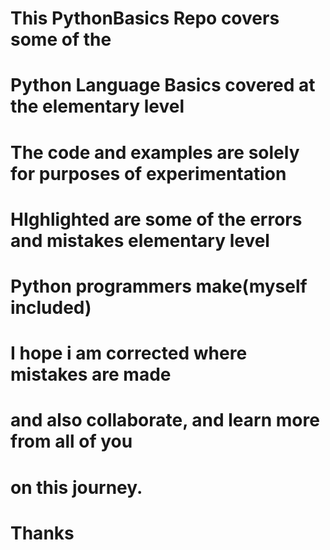 # This PythonBasics Repo covers some of the 
# Python Language Basics covered at the elementary level
# The code and examples are solely for purposes of experimentation
# HIghlighted are some of the errors and mistakes elementary level 
# Python programmers make(myself included)
# I hope i am corrected where mistakes are made 
# and also collaborate, and learn more from all of you
# on this journey.

# Thanks 

